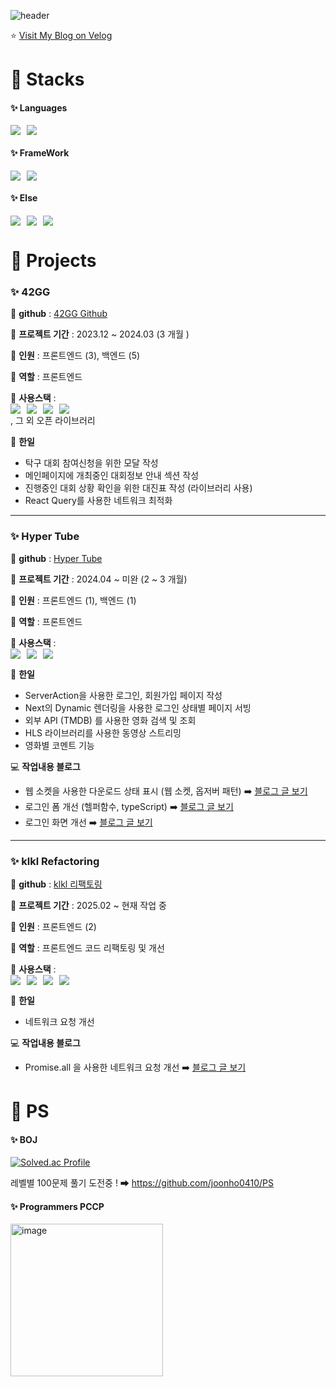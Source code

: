 ![header](https://capsule-render.vercel.app/api?type=waving&color=gradient&customColorList=0,2,2,5,30&height=300&section=header&text=Jeon%20Junho&fontAlign=70)

⭐️ [Visit My Blog on Velog](https://velog.io/@joonho0410/posts)

# 🚀 Stacks
#### ✨ Languages
<div style="display: flex; flex-wrap: wrap; gap: 10px;">
  <img src="https://img.shields.io/badge/JavaScript-F7DF1E?style=flat-square&logo=JavaScript&logoColor=white"/>
  <img src="https://img.shields.io/badge/TypeScript-3178C6?style=flat-square&logo=TypeScript&logoColor=white"/>
</div>

#### ✨ FrameWork
<div style="display: flex; flex-wrap: wrap; gap: 10px;">
  <img src="https://img.shields.io/badge/React-61DAFB?style=flat-square&logo=React&logoColor=white"/>
  <img src="https://img.shields.io/badge/Next.js-000000?style=flat-square&logo=Next.js&logoColor=white"/>
</div>

#### ✨ Else
<div style="display: flex; flex-wrap: wrap; gap: 10px;">
  <img src="https://img.shields.io/badge/Sass-CC6699?style=flat-square&logo=Sass&logoColor=white"/>
  <img src="https://img.shields.io/badge/HTML5-E34F26?style=flat-square&logo=HTML5&logoColor=white"/>
  <img src="https://img.shields.io/badge/Docker-2496ED?style=flat-square&logo=Docker&logoColor=white"/>
</div>

# 🚀 Projects
### ✨ 42GG
🔗 **github** : [42GG Github](https://github.com/42organization/42gg.client)

📅 **프로젝트 기간** : 2023.12 ~ 2024.03 (3 개월 )

👥 **인원** : 프론트엔드 (3), 백엔드 (5)

💼 **역할** : 프론트엔드

🔧 **사용스택** : <span style="display: flex; flex-wrap: wrap; gap: 10px;">
  <img src="https://img.shields.io/badge/React-61DAFB?style=flat-square&logo=React&logoColor=white"/>
  <img src="https://img.shields.io/badge/React_Query-FF4154?style=flat-square&logo=ReactQuery&logoColor=white"/>
  <img src="https://img.shields.io/badge/Sass-CC6699?style=flat-square&logo=Sass&logoColor=white"/>
  <img src="https://img.shields.io/badge/MUI-007FFF?style=flat-square&logo=MUI&logoColor=white"/>
</span>, 그 외 오픈 라이브러리

📝 **한일**
  - 탁구 대회 참여신청을 위한 모달 작성
  - 메인페이지에 개최중인 대회정보 안내 섹션 작성
  - 진행중인 대회 상황 확인을 위한 대진표 작성 (라이브러리 사용)
  - React Query를 사용한 네트워크 최적화

---

### ✨ Hyper Tube
🔗 **github** : [Hyper Tube](https://github.com/42JJHypertube)

📅 **프로젝트 기간** : 2024.04 ~ 미완 (2 ~ 3 개월)

👥 **인원** : 프론트엔드 (1), 백엔드 (1)

💼 **역할** : 프론트엔드

🔧 **사용스택** : <span style="display: flex; flex-wrap: wrap; gap: 10px;">
  <img src="https://img.shields.io/badge/React-61DAFB?style=flat-square&logo=React&logoColor=white"/>
  <img src="https://img.shields.io/badge/Next.js-000000?style=flat-square&logo=Next.js&logoColor=white"/>
  <img src="https://img.shields.io/badge/Sass-CC6699?style=flat-square&logo=Sass&logoColor=white"/>
</span>

📝 **한일**
  - ServerAction을 사용한 로그인, 회원가입 페이지 작성 
  - Next의 Dynamic 렌더링을 사용한 로그인 상태별 페이지 서빙
  - 외부 API (TMDB) 를 사용한 영화 검색 및 조회
  - HLS 라이브러리를 사용한 동영상 스트리밍
  - 영화별 코멘트 기능

💻 **작업내용 블로그**

- 웹 소켓을 사용한 다운로드 상태 표시 (웹 소켓, 옵저버 패턴) ➡️ [블로그 글 보기](https://velog.io/@joonho0410/Hyper-Tube-%EB%8B%A4%EC%9A%B4%EB%A1%9C%EB%93%9C-%EC%9B%B9%EC%86%8C%EC%BC%93w.-%EC%98%B5%EC%A0%80%EB%B2%84-%ED%8C%A8%ED%84%B4)
- 로그인 폼 개선 (헬퍼함수, typeScript) ➡️ [블로그 글 보기](https://velog.io/@joonho0410/Hyper-Tube-%EB%A1%9C%EA%B7%B8%EC%9D%B8-%ED%8F%BC-%EA%B0%9C%EC%84%A0-w.typeScript)
- 로그인 화면 개선 ➡️ [블로그 글 보기](https://velog.io/@joonho0410/Hyper-Tube-%EB%A1%9C%EA%B7%B8%EC%9D%B8-%EC%BD%94%EB%93%9C-%EA%B0%9C%EC%84%A0) 


--- 


### ✨ klkl Refactoring
🔗 **github**  : [klkl 리팩토링](https://github.com/seoulyego/klkl-client-refactor)

📅 **프로젝트 기간** : 2025.02 ~ 현재 작업 중

👥 **인원**  : 프론트엔드 (2)

💼 **역할** : 프론트엔드 코드 리팩토링 및 개선

🔧 **사용스택** :  <span style="display: flex; flex-wrap: wrap; gap: 10px;">
  <img src="https://img.shields.io/badge/React-61DAFB?style=flat-square&logo=React&logoColor=white"/>
  <img src="https://img.shields.io/badge/React_Query-FF4154?style=flat-square&logo=ReactQuery&logoColor=white"/>
  <img src="https://img.shields.io/badge/styled_components-DB7093?style=flat-square&logo=styled-components&logoColor=white"/>
  <img src="https://img.shields.io/badge/Ant_Design-0170FE?style=flat-square&logo=antdesign&logoColor=white"/>
</span>

📝 **한일**
  - 네트워크 요청 개선

💻 **작업내용 블로그**
- Promise.all 을 사용한 네트워크 요청 개선 ➡️ [블로그 글 보기](https://velog.io/@joonho0410/%ED%94%84%EB%A1%9C%EC%A0%9D%ED%8A%B8-%EB%84%A4%ED%8A%B8%EC%9B%8C%ED%81%AC-%EC%84%B1%EB%8A%A5%EA%B0%9C%EC%84%A0)
 
# 🚀 PS
#### ✨ BOJ
  [![Solved.ac Profile](http://mazassumnida.wtf/api/v2/generate_badge?boj=joonho0410)](https://solved.ac/joonho0410/)

레벨별 100문제 풀기 도전중 ! ➡ https://github.com/joonho0410/PS
#### ✨ Programmers PCCP
<img src="https://github.com/user-attachments/assets/0862f4e1-83e0-4f18-8683-2778c67e317c" width="244" alt="image"/>
